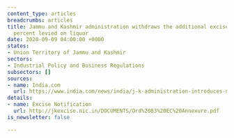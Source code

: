 ```yaml
---
content_type: articles
breadcrumbs: articles
title: Jammu and Kashmir administration withdraws the additional excise duty of 50
  percent levied on liquor
date: 2020-09-09 04:00:00 +0000
states:
- Union Territory of Jammu and Kashmir
sectors:
- Industrial Policy and Business Regulations
subsectors: []
sources:
- name: India.com
  url: https://www.india.com/news/india/j-k-administration-introduces-new-excise-policy-withdraws-50-corona-tax-on-liquor-4128371/
details:
- name: Excise Notification
  url: http://jkexcise.nic.in/DOCUMENTS/Ord%2083%20EC%20Annexure.pdf
is_newsletter: false

---
```

